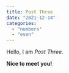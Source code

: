 ```yaml
---
title: Post Three
date: "2021-12-14"
categories: 
  - "numbers"
  - "even"
---
```


Hello, I am _Post Three._

**Nice to meet you!**